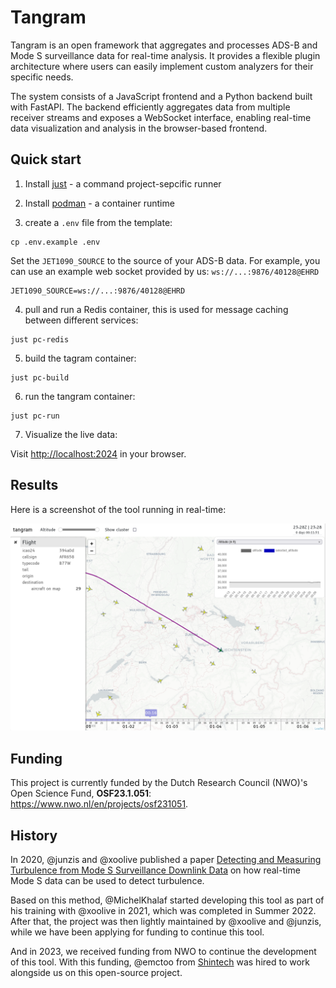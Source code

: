 # Tangram

Tangram is an open framework that aggregates and processes ADS-B and Mode S surveillance data for real-time analysis. It provides a flexible plugin architecture where users can easily implement custom analyzers for their specific needs.

The system consists of a JavaScript frontend and a Python backend built with FastAPI. The backend efficiently aggregates data from multiple receiver streams and exposes a WebSocket interface, enabling real-time data visualization and analysis in the browser-based frontend.


## Quick start

1. Install [just](https://github.com/casey/just) - a command project-sepcific runner

2. Install [podman](https://podman.io/docs/installation) - a container runtime

3. create a `.env` file from the template:

  ```shell
  cp .env.example .env
  ```

  Set the `JET1090_SOURCE` to the source of your ADS-B data. For example, you can use an example web socket provided by us: `ws://...:9876/40128@EHRD`

  ```shell
  JET1090_SOURCE=ws://...:9876/40128@EHRD
  ```

4. pull and run a Redis container, this is used for message caching between different services:

  ```shell
  just pc-redis
  ```


5. build the tagram container:

  ```shell
  just pc-build
  ```

6. run the tangram container:

  ```shell
  just pc-run
  ```

7. Visualize the live data:

  Visit <http://localhost:2024> in your browser.



## Results

Here is a screenshot of the tool running in real-time:

![plot](./web/screenshot.png)


## Funding

This project is currently funded by the Dutch Research Council (NWO)'s Open Science Fund, **OSF23.1.051**: https://www.nwo.nl/en/projects/osf231051.

## History

In 2020, @junzis and @xoolive published a paper [Detecting and Measuring Turbulence from Mode S Surveillance Downlink Data](https://research.tudelft.nl/en/publications/detecting-and-measuring-turbulence-from-mode-s-surveillance-downl-2) on how real-time Mode S data can be used to detect turbulence.

Based on this method, @MichelKhalaf started developing this tool as part of his training with @xoolive in 2021, which was completed in Summer 2022. After that, the project was then lightly maintained by @xoolive and @junzis, while we have been applying for funding to continue this tool.

And in 2023, we received funding from NWO to continue the development of this tool. With this funding, @emctoo from [Shintech](https://www.shinetechsoftware.com) was hired to work alongside us on this open-source project.
